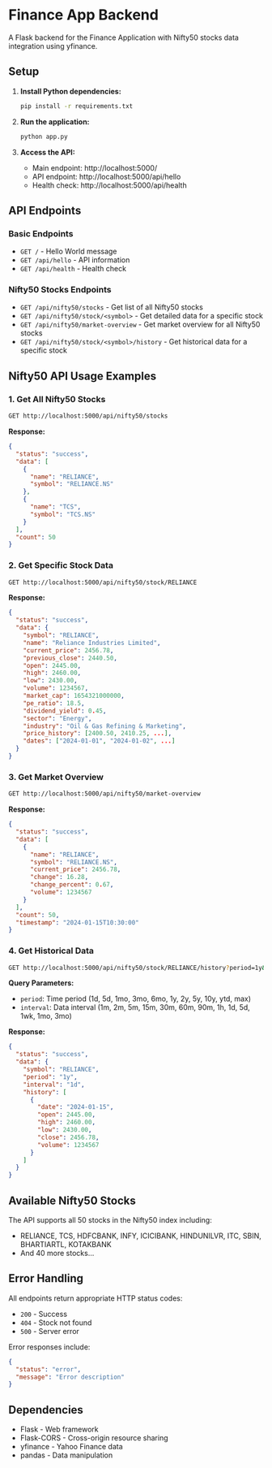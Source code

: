 # Finance App Backend

A Flask backend for the Finance Application with Nifty50 stocks data integration using yfinance.

## Setup

1. **Install Python dependencies:**
   ```bash
   pip install -r requirements.txt
   ```

2. **Run the application:**
   ```bash
   python app.py
   ```

3. **Access the API:**
   - Main endpoint: http://localhost:5000/
   - API endpoint: http://localhost:5000/api/hello
   - Health check: http://localhost:5000/api/health

## API Endpoints

### Basic Endpoints
- `GET /` - Hello World message
- `GET /api/hello` - API information
- `GET /api/health` - Health check

### Nifty50 Stocks Endpoints
- `GET /api/nifty50/stocks` - Get list of all Nifty50 stocks
- `GET /api/nifty50/stock/<symbol>` - Get detailed data for a specific stock
- `GET /api/nifty50/market-overview` - Get market overview for all Nifty50 stocks
- `GET /api/nifty50/stock/<symbol>/history` - Get historical data for a specific stock

## Nifty50 API Usage Examples

### 1. Get All Nifty50 Stocks
```bash
GET http://localhost:5000/api/nifty50/stocks
```

**Response:**
```json
{
  "status": "success",
  "data": [
    {
      "name": "RELIANCE",
      "symbol": "RELIANCE.NS"
    },
    {
      "name": "TCS",
      "symbol": "TCS.NS"
    }
  ],
  "count": 50
}
```

### 2. Get Specific Stock Data
```bash
GET http://localhost:5000/api/nifty50/stock/RELIANCE
```

**Response:**
```json
{
  "status": "success",
  "data": {
    "symbol": "RELIANCE",
    "name": "Reliance Industries Limited",
    "current_price": 2456.78,
    "previous_close": 2440.50,
    "open": 2445.00,
    "high": 2460.00,
    "low": 2430.00,
    "volume": 1234567,
    "market_cap": 1654321000000,
    "pe_ratio": 18.5,
    "dividend_yield": 0.45,
    "sector": "Energy",
    "industry": "Oil & Gas Refining & Marketing",
    "price_history": [2400.50, 2410.25, ...],
    "dates": ["2024-01-01", "2024-01-02", ...]
  }
}
```

### 3. Get Market Overview
```bash
GET http://localhost:5000/api/nifty50/market-overview
```

**Response:**
```json
{
  "status": "success",
  "data": [
    {
      "name": "RELIANCE",
      "symbol": "RELIANCE.NS",
      "current_price": 2456.78,
      "change": 16.28,
      "change_percent": 0.67,
      "volume": 1234567
    }
  ],
  "count": 50,
  "timestamp": "2024-01-15T10:30:00"
}
```

### 4. Get Historical Data
```bash
GET http://localhost:5000/api/nifty50/stock/RELIANCE/history?period=1y&interval=1d
```

**Query Parameters:**
- `period`: Time period (1d, 5d, 1mo, 3mo, 6mo, 1y, 2y, 5y, 10y, ytd, max)
- `interval`: Data interval (1m, 2m, 5m, 15m, 30m, 60m, 90m, 1h, 1d, 5d, 1wk, 1mo, 3mo)

**Response:**
```json
{
  "status": "success",
  "data": {
    "symbol": "RELIANCE",
    "period": "1y",
    "interval": "1d",
    "history": [
      {
        "date": "2024-01-15",
        "open": 2445.00,
        "high": 2460.00,
        "low": 2430.00,
        "close": 2456.78,
        "volume": 1234567
      }
    ]
  }
}
```

## Available Nifty50 Stocks

The API supports all 50 stocks in the Nifty50 index including:
- RELIANCE, TCS, HDFCBANK, INFY, ICICIBANK, HINDUNILVR, ITC, SBIN, BHARTIARTL, KOTAKBANK
- And 40 more stocks...

## Error Handling

All endpoints return appropriate HTTP status codes:
- `200` - Success
- `404` - Stock not found
- `500` - Server error

Error responses include:
```json
{
  "status": "error",
  "message": "Error description"
}
```

## Dependencies

- Flask - Web framework
- Flask-CORS - Cross-origin resource sharing
- yfinance - Yahoo Finance data
- pandas - Data manipulation
